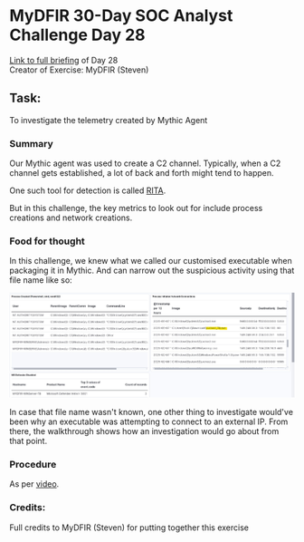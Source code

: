 # MyDFIR 30-Day SOC Analyst Challenge Day 28
[Link to full briefing](https://www.youtube.com/watch?v=b11TuDx_CjU) of Day 28 </br>
Creator of Exercise: MyDFIR (Steven)

## Task:
To investigate the telemetry created by Mythic Agent

### Summary
Our Mythic agent was used to create a C2 channel. Typically, when a C2 channel gets established, a lot of back and forth might tend to happen. 

One such tool for detection is called [RITA](https://www.blackhillsinfosec.com/projects/rita/). 

But in this challenge, the key metrics to look out for include process creations and network creations. 

### Food for thought
In this challenge, we knew what we called our customised executable when packaging it in Mythic. And can narrow out the suspicious activity using that file name like so: </br>

![image](image_one_publicdirexe.jpg)

In case that file name wasn't known, one other thing to investigate would've been why an executable was attempting to connect to an external IP.
From there, the walkthrough shows how an investigation would go about from that point. 

### Procedure
As per [video](https://www.youtube.com/watch?v=b11TuDx_CjU). 

### Credits:
Full credits to MyDFIR (Steven) for putting together this exercise















